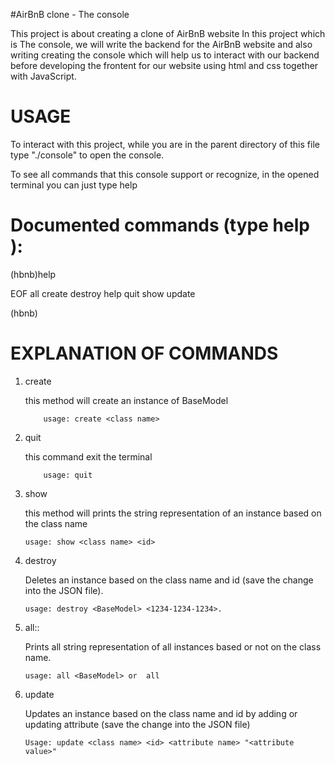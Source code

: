 #AirBnB clone - The console


This project is about creating a clone of AirBnB website
In this project which is The console, we will write the backend for the AirBnB website
and also writing creating the console which will help us to interact with our backend before developing the frontent for our website using html and css together with JavaScript.

# USAGE

To interact with this project, while you are in the parent directory of this file type "./console" to open the console.

To see all commands that this console support or recognize, in the opened terminal you can just type help

# Documented commands (type help <topic>):

(hbnb)help

EOF all create destroy help quit show update

(hbnb)

# EXPLANATION OF COMMANDS

1.  create

    this method will create an instance of BaseModel

            usage: create <class name>

2.  quit

    this command exit the terminal

            usage: quit

3.  show

    this method will prints the string representation
    of an instance based on the class name

        usage: show <class name> <id>

4.  destroy

    Deletes an instance based on the class name
    and id (save the change into the JSON file).

        usage: destroy <BaseModel> <1234-1234-1234>.

5.  all::

    Prints all string representation of
    all instances based or not on the class name.

        usage: all <BaseModel> or  all

6.  update

    Updates an instance based on the class name and
    id by adding or updating attribute (save the change into the JSON file)

        Usage: update <class name> <id> <attribute name> "<attribute value>"
